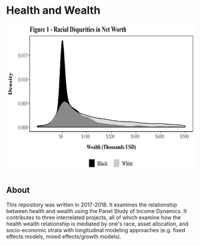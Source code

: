 Health and Wealth
=====
<p align="center">
  <img src="./Images/Figure.png" height="400">
</p>

About
-----
This repository was written in 2017-2018. It examines the relationship between health and wealth using the Panel Study of Income Dynamics. It contributes to three interrelated projects, all of which examine how the health wealth relationship is mediated by one's race, asset allocation, and socio-economic strata with longitudinal modeling approaches (e.g. fixed effects models, mixed effects/growth models).
